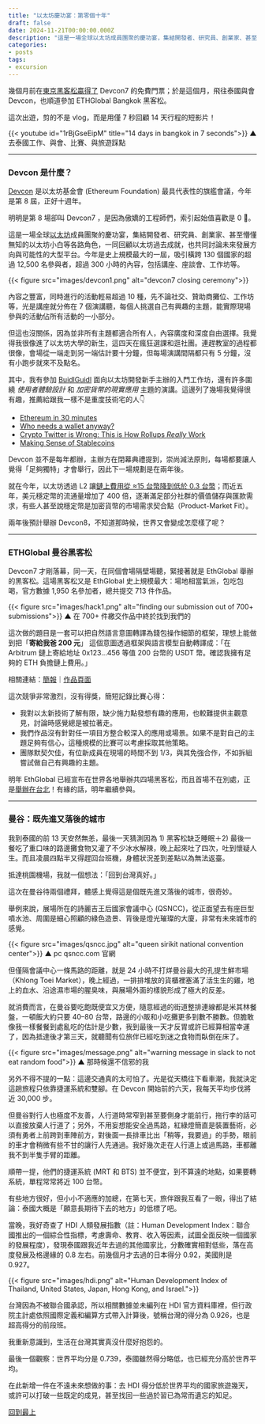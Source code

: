 ```yaml
---
title: "以太坊慶功宴：第零個十年"
draft: false
date: 2024-11-21T00:00:00.000Z
description: "這是一場全球以太坊成員團聚的慶功宴，集結開發者、研究員、創業家、甚至懵懂無知的以太坊小白等各路角色，一同回顧以太坊過去成就，也共同討論未來發展方向與可能性的大型平台。明明是第 8 場卻叫 Devcon7 ，是因為傲嬌的工程師們，索引起始值喜歡是 0 。"
categories:
- posts
tags:
- excursion
---
```


幾個月前在[東京黑客松贏得了](../tokyo-nomads/) Devcon7 的免費門票；於是這個月，飛往泰國與會 Devcon，也順道參加 ETHGlobal Bangkok 黑客松。

這次出遊，剪的不是 vlog，而是用僅 7 秒回顧 14 天行程的短影片！ 

{{< youtube id="1rBjGseEipM" title="14 days in bangkok in 7 seconds">}}
<span class='caption'>▲ 去泰國工作、與會、比賽、與旅遊踩點</span>

---

### Devcon 是什麼？

[Devcon](https://devcon.org) 是以太坊基金會 (Ethereum Foundation) 最具代表性的旗艦會議，今年是第 8 屆，正好十週年。

明明是第 8 場卻叫 Devcon7 ，是因為傲嬌的工程師們，索引起始值喜歡是 0 🤷。

這是一場全球[以太坊](https://ethereum.org)成員團聚的慶功宴，集結開發者、研究員、創業家、甚至懵懂無知的以太坊小白等各路角色，一同回顧以太坊過去成就，也共同討論未來發展方向與可能性的大型平台。今年是史上規模最大的一屆，吸引橫跨 130 個國家的超過 12,500 名參與者，超過 300 小時的內容，包括講座、座談會、工作坊等。

{{< figure src="images/devcon1.png" alt="devcon7 closing ceremony">}}

內容之豐富，同時進行的活動輕易超過 10 種，先不論社交、贊助商攤位、工作坊等，光是講座就分佈在 7 個演講聽，每個人挑選自己有興趣的主題，能實際現場參與的活動佔所有活動的一小部分。

但這也沒關係，因為並非所有主題都適合所有人，內容廣度和深度自由選擇。我覺得我很像進了以太坊大學的新生，這四天在瘋狂選課和逛社團。連趕教室的過程都很像，會場從一端走到另一端估計要十分鐘，但每場演講間隔都只有 5 分鐘，沒有小跑步就來不及點名。

其中，我有參加 [BuidlGuidl](https://buidlguidl.com/) 面向以太坊開發新手主辦的入門工作坊，還有許多圍繞 *使用者體驗設計* 和 *加密貨幣的現實應用* 主題的演講。這邊列了幾場我覺得很有趣，推薦給跟我一樣不是重度技術宅的人👇

- [Ethereum in 30 minutes](https://www.youtube.com/watch?v=ei3tDRMjw6k)
- [Who needs a wallet anyway?](https://www.youtube.com/watch?v=iNLHWc5toYo)
- [Crypto Twitter is Wrong: This is How Rollups *Really* Work](https://www.youtube.com/watch?v=c1IbglrscSU)
- [Making Sense of Stablecoins](https://www.youtube.com/live/JMZcRMy-Oow?si=7PvuhUlwjeC4nacE&t=5281)

Devcon 並不是每年都辦，主辦方在閉幕典禮提到，崇尚減法原則，每場都要讓人覺得「足夠獨特」才會舉行，因此下一場規劃是在兩年後。

就在今年，以太坊透過 L2 讓[鏈上費用從 ≈15 台幣降到低於 0.3 台幣](https://youtu.be/ei3tDRMjw6k?si=kLWC59dHGfBms5mP&t=1324)；而近五年，美元穩定幣的流通量增加了 400 倍，逐漸滿足部分社群的價值儲存與匯款需求，有些人甚至說穩定幣是加密貨幣的市場需求契合點（Product-Market Fit）。

兩年後預計舉辦 Devcon8，不知道那時候，世界又會變成怎麼樣了呢？

---

### ETHGlobal 曼谷黑客松

Devcon7 才剛落幕，同一天，在同個會場隔壁場聽，緊接著就是 EthGlobal 舉辦的黑客松。這場黑客松又是 EthGlobal 史上規模最大：場地相當氣派，包吃包喝，官方數據 1,950 名參加者，總共提交 713 件作品。

{{< figure src="images/hack1.png" alt="finding our submission out of 700+ submissions">}}
<span class='caption'>▲ 在 700+ 件繳交作品中終於找到我們的</span>

這次做的題目是一套可以把自然語言意圖轉譯為錢包操作細節的框架，理想上能做到把「**寄給我爸 200 元**」 這個意圖透過框架與語言模型自動轉譯成：「在 Arbitrum 鏈上寄給地址 0x123...456 等值 200 台幣的 USDT 幣。確認我擁有足夠的 ETH 負擔鏈上費用。」

相關連結：[簡報](https://www.figma.com/deck/yrVT8EznA7uXOvQ7oYb1PZ/WTF%3A-A-Wallet-Intent-Translation-Framework?node-id=1-568&t=WqubanyKLnwBkrhg-1)｜[作品頁面](https://ethglobal.com/showcase/wtf-ai-wallet-sjmyx)

這次競爭非常激烈，沒有得獎，簡短記錄比賽心得：

- 我對以太新技術了解有限，缺少施力點發想有趣的應用，也較難提供主觀意見，討論時感覺總是被拉著走。
- 我們作品沒有針對任一項目方整合較深入的應用或場景。如果不是對自己的主題足夠有信心，這種規模的比賽可以考慮採取其他策略。
- 團隊默契欠佳，有位新成員在現場的時間不到 1/3，與其免強合作，不如拆組嘗試做自己有興趣的主題。

明年 EthGlobal 已經宣布在世界各地舉辦共四場黑客松，而且首場不在別處，正是[舉辦在台北](https://ethglobal.com/events/taipei)！有緣的話，明年繼續參與。

---

### 曼谷：既先進又落後的城市

我到泰國的前 13 天安然無恙，最後一天猜測因為 1) 黑客松缺乏睡眠＋2) 最後一餐吃了重口味的路邊攤食物又灌了不少冰水解辣，晚上起來吐了四次，吐到懷疑人生。而且凌晨四點半又得趕回台班機，身體狀況差到差點以為無法返臺。

抵達桃園機場，我就一個想法：「回到台灣真好。」

這次在曼谷待兩個禮拜，體感上覺得這是個既先進又落後的城市，很奇妙。

舉例來說，展場所在的詩麗吉王后國家會議中心 (QSNCC)，從正面望去有座巨型噴水池、周圍是細心照顧的綠色造景、背後是燈光璀璨的大廈，非常有未來城市的感覺。

{{< figure src="images/qsncc.jpg" alt="queen sirikit national convention center">}}
<span class='caption'>▲ pc qsncc.com 官網</span>

但僅隔會議中心一條馬路的距離，就是 24 小時不打烊曼谷最大的孔提生鮮市場（Khlong Toei Market），晚上經過，一排排堆放的貨櫃裡塞滿了活生生的雞，地上的血水、沿途濕市場的腥臭味，與展場外面的樣貌形成了極大的反差。

就消費而言，在曼谷要吃飽既便宜又方便，隨意經過的街道整排連線都是米其林餐盤，一頓飯大約只要 40–80 台幣，路邊的小販和小吃攤更多到數不勝數。但膽敢像我一樣餐餐到處亂吃的估計是少數，我到最後一天才反胃或許已經算相當幸運了，因為抵達後才第三天，就聽聞有位旅伴已經吃到迷之食物而臥倒在床了。

{{< figure src="images/message.png" alt="warning message in slack to not eat random food">}}
<span class='caption'>▲ 那時候還不信邪的我</span>

另外不得不提的一點：這邊交通真的太可怕了。光是從天橋往下看車潮，我就決定這趟旅程只依靠捷運系統和雙腳。在 Devcon 開始前的六天，我每天平均步伐將近 30,000 步。

但曼谷對行人也極度不友善，人行道時常窄到甚至要側身才能前行，拖行李的話可以直接放棄人行道了；另外，不用妄想能安全過馬路，紅綠燈簡直是裝置藝術，必須有勇者上前跨到車陣前方，對後面一長排車比出「稍等，我要過」的手勢，眼前的車才會稍微有些不甘的讓行人先通過。我好幾次走在人行道上或過馬路，車都離我不到半隻手臂的距離。

順帶一提，他們的捷運系統 (MRT 和 BTS) 並不便宜，到不算遠的地點，如果要轉系統，單程常常將近 100 台幣。

有些地方很好，但小小不適應的加總，在第七天，旅伴跟我互看了一眼，得出了結論：泰國大概是「願意長期待下去的地方」的低標了吧。

當晚，我好奇查了 HDI 人類發展指數（註：Human Development Index：聯合國推出的一個綜合性指標，考慮壽命、教育、收入等因素，試圖全面反映一個國家的發展程度），發現泰國跟我近年去過的其他國家比，分數確實相對低些，落在高度發展及格邊緣的 0.8 左右。前幾個月才去過的日本得分 0.92，美國則是 0.927。

{{< figure src="images/hdi.png" alt="Human Development Index of Thailand, United States, Japan, Hong Kong, and Israel.">}}

台灣因為不被聯合國承認，所以相關數據並未編列在 HDI 官方資料庫裡，但行政院主計處依照國際定義和編算方式帶入計算後，號稱台灣的得分為 0.926，也是超高得分的前段班。

我重新意識到，生活在台灣其實真沒什麼好抱怨的。

最後一個觀察：世界平均分是 0.739，泰國雖然得分略低，也已經充分高於世界平均。

在此新增一件在不遠未來想做的事：去 HDI 得分低於世界平均的國家旅遊幾天，或許可以打破一些既定的成見，甚至找回一些過於習已為常而遺忘的知足。

[回到最上](#)